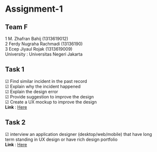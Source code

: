 # Assignment-1
<p>
 <h2> Team F </h2>
  &#49 M. Zhafran Bahij (1313619012) <br>
  &#50 Ferdy Nugraha Rachmadi (13136190) <br>
  &#51 Ecep Jiyaul Rojak (1313619009) <br>
 University : Universitas Negeri Jakarta <br>
</p>
 <h2> Task 1 </h2>
<p>
  &#9745 Find similar incident in the past record <br>
  &#9745 Explain why the incident happened <br>
  &#9745 Explain the design error <br>
  &#9745 Provide suggestion to improve the design <br>
  &#9745 Create a UX mockup to improve the design <br>
  <b>Link </b> : <a href="https://github.com/Group-F-HCI/Assignment-1/tree/master/Task01-Report">Here</a>
</p>
 <h2> Task 2 </h2>
<p> 
  &#9745 interview an application designer (desktop/web/mobile) that have long term standing in UX design or have rich design portfolio <br>
  <b>Link  </b> : <a href="https://github.com/Group-F-HCI/Assignment-1/tree/master/Task02-Report">Here</a>
</p>
 
